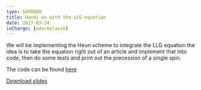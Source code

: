 ```yaml
---
type: SEMINAR
title: Hands on with the LLG equation
date: 2017-03-24
inCharge: [odarbelaeze]
---
```


We will be implementing the Heun scheme to integrate the LLG equation
the idea is to take the equation right out of an article and implement
that into code, then do some tests and print out the precession of a
single spin.

The code can be found [here](https://github.com/odarbelaeze/llg-rs)

[Download slides](theory.pdf)
